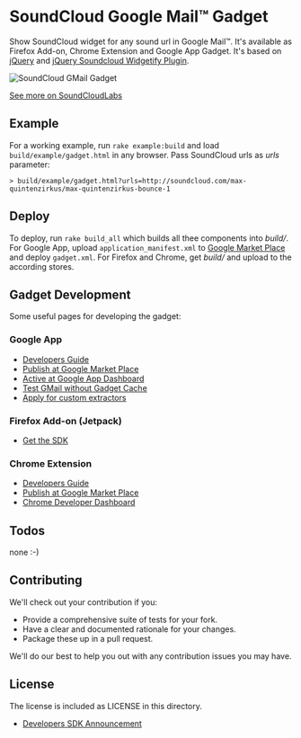 # SoundCloud Google Mail™ Gadget

Show SoundCloud widget for any sound url in Google Mail™. It's available as Firefox Add-on, Chrome Extension and Google App Gadget.
It's based on [jQuery](http://www.jquery.org) and [jQuery Soundcloud Widgetify Plugin](https://github.com/rngtng/soundcloud-widgetify).

![SoundCloud GMail Gadget](http://soundcloudlabs.com/images/projects/gmail.png)

[See more on SoundCloudLabs](http://soundcloudlabs.com)


## Example
For a working example, run `rake example:build` and load `build/example/gadget.html` in any browser. Pass SoundCloud urls as _urls_ parameter:

```
> build/example/gadget.html?urls=http://soundcloud.com/max-quintenzirkus/max-quintenzirkus-bounce-1
```

## Deploy
To deploy, run `rake build_all` which builds all thee components into _build/_. For Google App, upload `application_manifest.xml` to [Google Market Place](https://www.google.com/enterprise/marketplace/viewVendorProfile) and deploy `gadget.xml`. For Firefox and Chrome, get _build/<extension file>_ and upload to the according stores.


## Gadget Development
Some useful pages for developing the gadget:

### Google App
- [Developers Guide](http://code.google.com/apis/gmail/gadgets/contextual)
- [Publish at Google Market Place](https://www.google.com/enterprise/marketplace/viewVendorProfile)
- [Active at Google App Dashboard](https://www.google.com/a/cpanel/soundcloud.com/UserHub)
- [Test GMail without Gadget Cache](https://mail.google.com/mail/u/1/?nogadgetcache=1)
- [Apply for custom extractors](http://developer.googleapps.com/preview)

### Firefox Add-on (Jetpack)
- [Get the SDK](https://addons.mozilla.org/en-US/developers/tools/builder)

### Chrome Extension
- [Developers Guide](http://code.google.com/chrome/extensions/devguide.html)
- [Publish at Google Market Place](http://code.google.com/chrome/extensions/packaging.html)
- [Chrome Developer Dashboard](https://chrome.google.com/webstore/developer/dashboard)


## Todos
  none :-)


## Contributing

We'll check out your contribution if you:

- Provide a comprehensive suite of tests for your fork.
- Have a clear and documented rationale for your changes.
- Package these up in a pull request.

We'll do our best to help you out with any contribution issues you may have.


## License

The license is included as LICENSE in this directory.



- [Developers SDK Announcement](http://blog.mozilla.com/addons/2011/05/05/announcing-add-on-sdk-1-0b5/)
